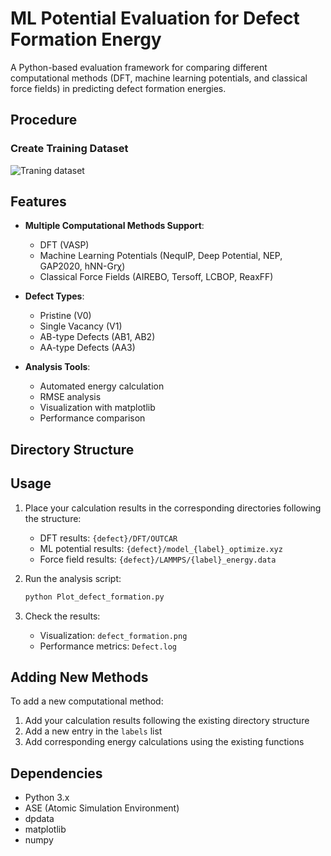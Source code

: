 # ML Potential Evaluation for Defect Formation Energy

A Python-based evaluation framework for comparing different computational methods (DFT, machine learning potentials, and classical force fields) in predicting defect formation energies.
## Procedure
### Create Training Dataset
![Traning dataset](/image/Training20%Dataset.png)
## Features

- **Multiple Computational Methods Support**:
  - DFT (VASP)
  - Machine Learning Potentials (NequIP, Deep Potential, NEP, GAP2020, hNN-Grχ)
  - Classical Force Fields (AIREBO, Tersoff, LCBOP, ReaxFF)

- **Defect Types**:
  - Pristine (V0)
  - Single Vacancy (V1)
  - AB-type Defects (AB1, AB2)
  - AA-type Defects (AA3)

- **Analysis Tools**:
  - Automated energy calculation
  - RMSE analysis
  - Visualization with matplotlib
  - Performance comparison

## Directory Structure

## Usage

1. Place your calculation results in the corresponding directories following the structure:
   - DFT results: `{defect}/DFT/OUTCAR`
   - ML potential results: `{defect}/model_{label}_optimize.xyz`
   - Force field results: `{defect}/LAMMPS/{label}_energy.data`

2. Run the analysis script:
   ```bash
   python Plot_defect_formation.py
   ```

3. Check the results:
   - Visualization: `defect_formation.png`
   - Performance metrics: `Defect.log`

## Adding New Methods

To add a new computational method:

1. Add your calculation results following the existing directory structure
2. Add a new entry in the `labels` list
3. Add corresponding energy calculations using the existing functions

## Dependencies

- Python 3.x
- ASE (Atomic Simulation Environment)
- dpdata
- matplotlib
- numpy
